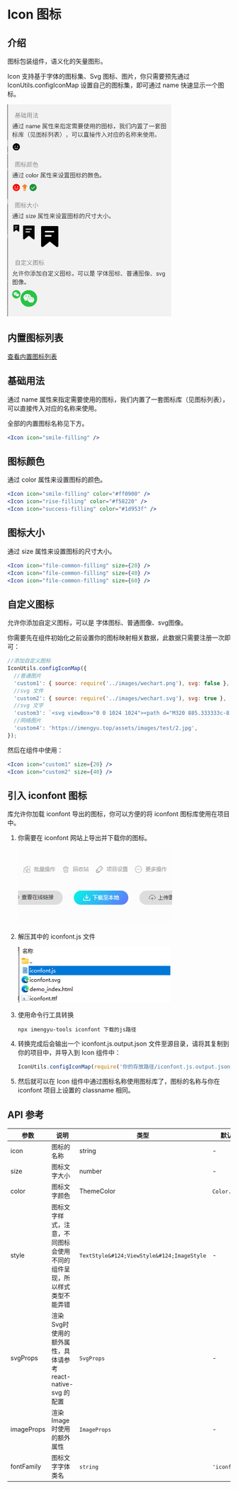 # Icon 图标

## 介绍

图标包装组件，语义化的矢量图形。

Icon 支持基于字体的图标集、Svg 图标、图片，你只需要预先通过 IconUtils.configIconMap 设置自己的图标集，即可通过 name 快速显示一个图标。

![示例图1](../images/icon.png)

## 内置图标列表

[查看内置图标列表](https://imengyu.top/pages/imengyu-ui-lib/demo_index.html)

## 基础用法

通过 name 属性来指定需要使用的图标，我们内置了一套图标库（见图标列表），可以直接传入对应的名称来使用。

全部的内置图标名称见下方。

```jsx
<Icon icon="smile-filling" />
```

## 图标颜色

通过 color 属性来设置图标的颜色。

```jsx
<Icon icon="smile-filling" color="#ff0900" />
<Icon icon="rise-filling" color="#f58220" />
<Icon icon="success-filling" color="#1d953f" />
```

## 图标大小

通过 size 属性来设置图标的尺寸大小。

```jsx
<Icon icon="file-common-filling" size={20} />
<Icon icon="file-common-filling" size={40} />
<Icon icon="file-common-filling" size={60} />
```

## 自定义图标

允许你添加自定义图标，可以是 字体图标、普通图像、svg图像。

你需要先在组件初始化之前设置你的图标映射相关数据，此数据只需要注册一次即可：

```js
//添加自定义图标
IconUtils.configIconMap({
  //普通图片
  'custom1': { source: require('../images/wechart.png'), svg: false },
  //svg 文件
  'custom2': { source: require('../images/wechart.svg'), svg: true },
  //svg 文字
  'custom3': `<svg viewBox="0 0 1024 1024"><path d="M320 885.333333c-8.533333 0-17.066667-4.266667-23.466667-10.666666-12.8-12.8-10.666667-34.133333 2.133334-44.8L654.933333 512 298.666667 194.133333c-12.8-10.666667-14.933333-32-2.133334-44.8 10.666667-12.8 32-14.933333 44.8-2.133333l384 341.333333c6.4 6.4 10.666667 14.933333 10.666667 23.466667 0 8.533333-4.266667 17.066667-10.666667 23.466667l-384 341.333333c-6.4 6.4-12.8 8.533333-21.333333 8.533333z"  ></path></svg>`,
  //网络图片
  'custom4': 'https://imengyu.top/assets/images/test/2.jpg',
});

```

然后在组件中使用：

```jsx
<Icon icon="custom1" size={20} />
<Icon icon="custom2" size={40} />
```

## 引入 iconfont 图标

库允许你加载 iconfont 导出的图标，你可以方便的将 iconfont 图标库使用在项目中。

1. 你需要在 iconfont 网站上导出并下载你的图标。

    ![图片1](../images/iconfont1.png)
2. 解压其中的 iconfont.js 文件

    ![图片2](../images/iconfont2.png)
3. 使用命令行工具转换

    ```shell
    npx imengyu-tools iconfont 下载的js路径
    ```

4. 转换完成后会输出一个 iconfont.js.output.json 文件至源目录，请将其复制到你的项目中，并导入到 Icon 组件中：

    ```js
    IconUtils.configIconMap(require('你的存放路径/iconfont.js.output.json'));
    ```

5. 然后就可以在 Icon 组件中通过图标名称使用图标库了，图标的名称与你在 iconfont 项目上设置的 classname 相同。

## API 参考

|参数|说明|类型|默认值|
|---|---|---|---|
|icon|图标的名称|string|-|
|size|图标文字大小|number|-|
|color|图标文字颜色|ThemeColor|`Color.black`|
|style|图标文字样式，注意，不同图标会使用不同的组件呈现，所以样式类型不能弄错|`TextStyle&#124;ViewStyle&#124;ImageStyle`|-|
|svgProps|渲染Svg时使用的额外属性，具体请参考 react-native-svg 的配置|`SvgProps`|-|
|imageProps|渲染Image时使用的额外属性|`ImageProps`|-|
|fontFamily|图标文字字体类名|`string`|`'iconfont'`|
